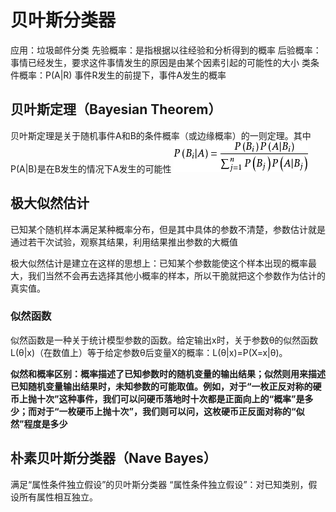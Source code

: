 # 贝叶斯分类器
应用：垃圾邮件分类
先验概率：是指根据以往经验和分析得到的概率
后验概率：事情已经发生，要求这件事情发生的原因是由某个因素引起的可能性的大小
类条件概率：P(A|R)  事件R发生的前提下，事件A发生的概率

## 贝叶斯定理（Bayesian Theorem）
贝叶斯定理是关于随机事件A和B的条件概率（或边缘概率）的一则定理。其中P(A|B)是在B发生的情况下A发生的可能性
![贝叶斯定理](image/Bayesian_Theorem.jpg)

## 极大似然估计
已知某个随机样本满足某种概率分布，但是其中具体的参数不清楚，参数估计就是通过若干次试验，观察其结果，利用结果推出参数的大概值

极大似然估计是建立在这样的思想上：已知某个参数能使这个样本出现的概率最大，我们当然不会再去选择其他小概率的样本，所以干脆就把这个参数作为估计的真实值。

### 似然函数
似然函数是一种关于统计模型参数的函数。给定输出x时，关于参数θ的似然函数L(θ|x)（在数值上）等于给定参数θ后变量X的概率：L(θ|x)=P(X=x|θ)。

**似然和概率区别：概率描述了已知参数时的随机变量的输出结果；似然则用来描述已知随机变量输出结果时，未知参数的可能取值。例如，对于“一枚正反对称的硬币上抛十次”这种事件，我们可以问硬币落地时十次都是正面向上的“概率”是多少；而对于“一枚硬币上抛十次”，我们则可以问，这枚硬币正反面对称的“似然”程度是多少**

## 朴素贝叶斯分类器（Nave Bayes）
满足“属性条件独立假设”的贝叶斯分类器
“属性条件独立假设”：对已知类别，假设所有属性相互独立。



